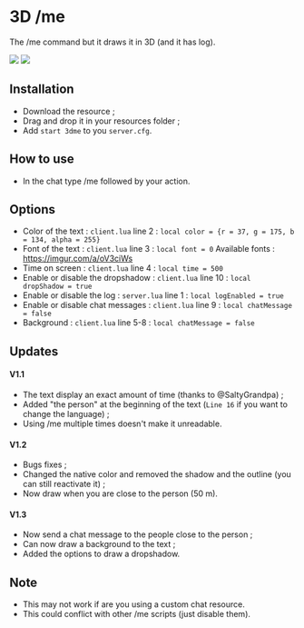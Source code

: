 # 3D /me
The /me command but it draws it in 3D (and it has log).

<img src=https://imgur.com/vexru3M.png>
<img src=https://imgur.com/k8z57Ws.png>

## Installation
* Download the resource ;
* Drag and drop it in your resources folder ;
* Add ```start 3dme``` to you ```server.cfg```.

## How to use
* In the chat type /me followed by your action.

## Options 
* Color of the text : ```client.lua``` line 2 : ```local color = {r = 37, g = 175, b = 134, alpha = 255}```
* Font of the text : ```client.lua``` line 3 : ```local font = 0``` Available fonts : https://imgur.com/a/oV3ciWs
* Time on screen : ```client.lua``` line 4 : ```local time = 500```
* Enable or disable the dropshadow : ```client.lua``` line 10 : ```local dropShadow = true```
* Enable or disable the log : ```server.lua``` line 1 : ```local logEnabled = true```
* Enable or disable chat messages : ```client.lua``` line 9 : ```local chatMessage = false```
* Background : ```client.lua``` line 5-8 : ```local chatMessage = false```

## Updates
#### V1.1
* The text display an exact amount of time (thanks to @SaltyGrandpa) ;
* Added "the person" at the beginning of the text (```Line 16``` if you want to change the language) ;
* Using /me multiple times doesn't make it unreadable.
#### V1.2
* Bugs fixes ;
* Changed the native color and removed the shadow and the outline (you can still reactivate it) ;
* Now draw when you are close to the person (50 m).
#### V1.3
* Now send a chat message to the people close to the person ;
* Can now draw a background to the text ;
* Added the options to draw a dropshadow.

## Note
* This may not work if are you using a custom chat resource.
* This could conflict with other /me scripts (just disable them).
